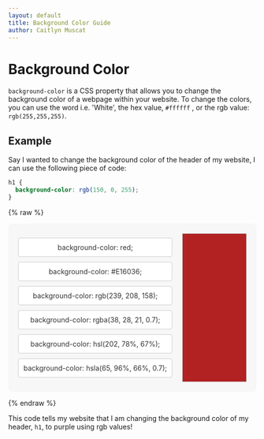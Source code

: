 ```yaml
---
layout: default
title: Background Color Guide
author: Caitlyn Muscat
---
```


# Background Color

`background-color` is a CSS property that allows you to change the background color of a webpage within your website. To change the colors, you can use the word i.e. 'White', the hex value, `#ffffff` , or the rgb value: `rgb(255,255,255)`.

## Example

Say I wanted to change the background color of the header of my website, I can use the following piece of code:

```css
h1 {
  background-color: rgb(150, 0, 255);
}
```

{% raw %}

<div class="demo-container">
  <div class="controls">
    <div class="color-option" contenteditable="true">background-color: red;</div>
    <div class="color-option" contenteditable="true">background-color: #E16036;</div>
    <div class="color-option" contenteditable="true">background-color: rgb(239, 208, 158);</div>
    <div class="color-option" contenteditable="true">background-color: rgba(38, 28, 21, 0.7);</div>
    <div class="color-option" contenteditable="true">background-color: hsl(202, 78%, 67%);</div>
    <div class="color-option" contenteditable="true">background-color: hsla(65, 96%, 66%, 0.7);</div>
  </div>
  <div class="display-box" id="display-box"></div>
  <div id="error-message" style="color: red; display: none;">Invalid color code!</div>
</div>

<style>
  .demo-container {
    display: flex;
    align-items: center;
    gap: 20px;
    background-color: #f7f7f7; /* Light background for the container */
    padding: 20px;
    border-radius: 8px;
  }
  .controls {
    display: flex;
    flex-direction: column;
    gap: 10px;
  }
  .color-option {
    cursor: pointer;
    padding: 10px;
    border: 1px solid #ccc;
    border-radius: 4px;
    text-align: center;
    background-color: #fff; /* Light background for color options */
    color: #333; /* Dark text for light mode */
    transition: background-color 0.3s, color 0.3s;
  }
  .color-option:hover {
    background-color: #e0e0e0; /* Light hover effect */
    color: #000; /* Dark text on hover */
  }
  .color-option:empty:before {
    content: "Edit color code";
    color: #aaa;
  }
  .display-box {
flex: 1;
height: 300px;
    border: 1px solid #ccc;
    background-color: #b22222; /* Default color */
    transition: background-color 0.5s ease;
  }
</style>

<script>
  document.addEventListener('DOMContentLoaded', () => {
    const colorOptions = document.querySelectorAll('.color-option');
    const displayBox = document.getElementById('display-box');
    const errorMessage = document.getElementById('error-message');

    colorOptions.forEach(option => {
      // Handle input event for editable divs
      option.addEventListener('input', () => {
        let newColor = option.textContent.trim();
        
        // Remove 'background-color' and trim the semicolon
        newColor = newColor.replace(/^background-color:\s*/i, '').replace(/;$/, '').trim();
        
        // Convert the color to RGB and check if it's valid
        const rgbColor = convertToRGB(newColor);

        if (isValidColor(rgbColor) || isValidColor(newColor)) {
          displayBox.style.backgroundColor = rgbColor;
          errorMessage.style.display = 'none';  // Hide error message if valid
        } else {
          errorMessage.style.display = 'block'; // Show error message if invalid
        }
      });

      // Handle click event for color options
      option.addEventListener('click', () => {
        let newColor = option.textContent.trim();
        
        // Remove 'background-color' and trim the semicolon
        newColor = newColor.replace(/^background-color:\s*/i, '').replace(/;$/, '').trim();
        
        // Convert the color to RGB and check if it's valid
        const rgbColor = convertToRGB(newColor);
        
        if (isValidColor(rgbColor) || isValidColor(newColor)) {
          displayBox.style.backgroundColor = rgbColor;
          errorMessage.style.display = 'none';  // Hide error message if valid
        } else {
          errorMessage.style.display = 'block'; // Show error message if invalid
        }
      });
    });

    function isValidColor(color) {
      const testDiv = document.createElement('div');
      testDiv.style.backgroundColor = color;
      console.log(color)
      console.log(testDiv.style.backgroundColor)
      return testDiv.style.backgroundColor === color;
    }

    // Function to convert Hex, HSL/HSLA to RGB
    function convertToRGB(color) {
      let rgb = null;
      
      // Check if the color is in hex format
      if (/^#[0-9A-Fa-f]{6}$|^#[0-9A-Fa-f]{3}$/.test(color)) {
        rgb = hexToRGB(color);
      }
      // Check if the color is in HSL or HSLA format
      else if (/^hsl\(\d+(\.\d+)?\s*,\s*\d+%?\s*,\s*\d+%?\)$/.test(color) || /^hsla\(\d+(\.\d+)?\s*,\s*\d+%?\s*,\s*\d+%?\s*,\s*(0|1|0?\.\d+)\)$/.test(color)) {
        rgb = hslToRGB(color);
      }
      // Check if the color is in RGB or RGBA format
      else if (/^rgb\(\d{1,3},\s*\d{1,3},\s*\d{1,3}\)$/.test(color) || /^rgba\(\d{1,3},\s*\d{1,3},\s*\d{1,3},\s*(0|1|0?\.\d+)\)$/.test(color)) {
        rgb = color;
      }

      return rgb;
    }

    // Function to convert Hex to RGB
    function hexToRGB(hex) {
      let r = 0, g = 0, b = 0;
      if (hex.length === 4) {
        r = parseInt(hex[1] + hex[1], 16);
        g = parseInt(hex[2] + hex[2], 16);
        b = parseInt(hex[3] + hex[3], 16);
      } else if (hex.length === 7) {
        r = parseInt(hex[1] + hex[2], 16);
        g = parseInt(hex[3] + hex[4], 16);
        b = parseInt(hex[5] + hex[6], 16);
      }
      return `rgb(${r}, ${g}, ${b})`;
    }

    // Function to convert HSL/HSLA to RGB
    function hslToRGB(hsl) {
      let [h, s, l, a] = hsl.replace(/[a-zA-Z()]/g, '').split(',').map(val => val.trim());
      h = parseInt(h);
      s = parseInt(s) / 100;
      l = parseInt(l) / 100;
      a = a ? parseFloat(a) : 1;

      let c = (1 - Math.abs(2 * l - 1)) * s;
      let x = c * (1 - Math.abs(((h / 60) % 2) - 1));
      let m = l - c / 2;
      let r, g, b;

      if (h >= 0 && h < 60) {
        r = c;
        g = x;
        b = 0;
      } else if (h >= 60 && h < 120) {
        r = x;
        g = c;
        b = 0;
      } else if (h >= 120 && h < 180) {
        r = 0;
        g = c;
        b = x;
      } else if (h >= 180 && h < 240) {
        r = 0;
        g = x;
        b = c;
      } else if (h >= 240 && h < 300) {
        r = x;
        g = 0;
        b = c;
      } else {
        r = c;
        g = 0;
        b = x;
      }

      r = Math.round((r + m) * 255);
      g = Math.round((g + m) * 255);
      b = Math.round((b + m) * 255);

      return `rgb(${r}, ${g}, ${b})`;
    }
  });
</script>

{% endraw %}

This code tells my website that I am changing the background color of my header, `h1`, to purple using rgb values!
